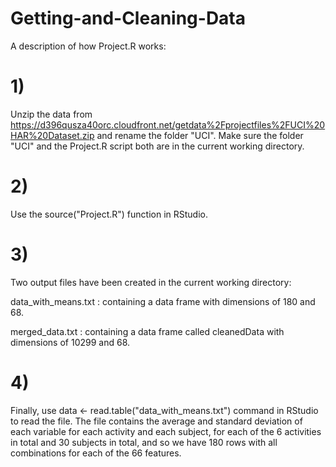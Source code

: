 # Getting-and-Cleaning-Data

A description of how Project.R works:

# 1) 
Unzip the data from https://d396qusza40orc.cloudfront.net/getdata%2Fprojectfiles%2FUCI%20HAR%20Dataset.zip and rename the folder "UCI". Make sure the folder "UCI" and the Project.R script both are in the current working directory.

# 2) 
Use the source("Project.R") function in RStudio.

# 3)
Two output files have been created in the current working directory:

data_with_means.txt : containing a data frame with dimensions of 180 and 68.

merged_data.txt : containing a data frame called cleanedData with dimensions of 10299 and 68.

# 4)

Finally, use data <- read.table("data_with_means.txt") command in RStudio to read the file. The file contains the average and standard deviation of each variable for each activity and each subject, for each of the 6 activities in total and 30 subjects in total, and so we have 180 rows with all combinations for each of the 66 features.
